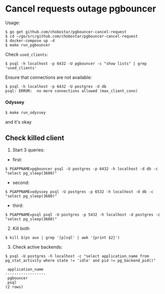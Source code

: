 Cancel requests outage pgbouncer
================================

Usage:
```
$ go get github.com/chobostar/pgbouncer-cancel-request
$ cd ~/go/src/github.com/chobostar/pgbouncer-cancel-request
$ docker-compose up -d
$ make run_pgbouncer
```

Check `used_clients`:
```
$ psql -h localhost -p 6432 -U pgbouncer -c "show lists" | grep 'used_clients'
```

Ensure that connections are not available:
```
$ psql -h localhost -p 6432 -U postgres -d db
psql: ERROR:  no more connections allowed (max_client_conn)
```

#### Odyssey

```
$ make run_odyssey
```

and it's okay

## Check killed client

1. Start 3 queries:
- first:
```
$ PGAPPNAME=pgbouncer psql -U postgres -p 6432 -h localhost -d db -c "select pg_sleep(3600)"
```
- second:
```
$ PGAPPNAME=odyssey psql -U postgres -p 6532 -h localhost -d db -c "select pg_sleep(3600)"
```
- third:
```
$ PGAPPNAME=psql psql -U postgres -p 5432 -h localhost -d postgres -c "select pg_sleep(3600)"
```

2. Kill both
```
$ kill $(ps aux | grep '[p]sql' | awk '{print $2}')
```

3. Check active backends:
```
$ psql -U postgres -h localhost -c "select application_name from pg_stat_activity where state != 'idle' and pid != pg_backend_pid()"

 application_name 
------------------
 pgbouncer
 psql
(2 rows)
```